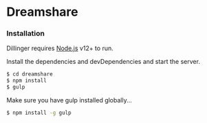 # Dreamshare
### Installation

Dillinger requires [Node.js](https://nodejs.org/) v12+ to run.

Install the dependencies and devDependencies and start the server.

```sh
$ cd dreamshare
$ npm install 
$ gulp
```

Make sure you have gulp installed globally...

```sh
$ npm install -g gulp
```
